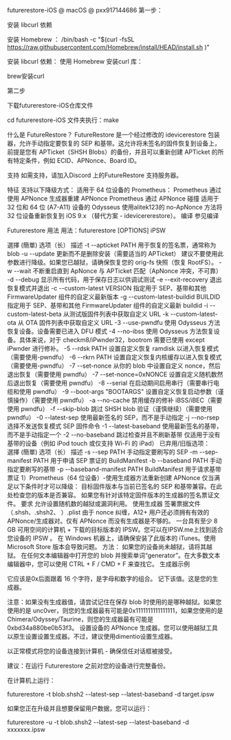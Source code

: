 futurerestore-iOS @ macOS @ pxx917144686
第一步：

安装 libcurl 依赖

安装 Homebrew ： /bin/bash -c "$(curl -fsSL https://raw.githubusercontent.com/Homebrew/install/HEAD/install.sh )"

安装 libcurl 依赖： 使用 Homebrew 安装curl 库：

brew安装curl

第二步

下载futurerestore-iOS仓​​库文件

cd futurerestore-iOS 文件夹执行：make

什么是 FutureRestore？
FutureRestore 是一个经过修改的 idevicerestore 包装器，允许手动指定要恢复的 SEP 和基带。这允许将未签名的固件恢复到设备上，前提是您有 APTicket（SHSH Blobs）的备份，并且可以重新创建 APTicket 的所有特定条件，例如 ECID、APNonce、Board ID。

支持
如需支持，请加入Discord 上的FutureRestore 支持服务器。

特征
支持以下降级方式：
适用于 64 位设备的 Prometheus：
Prometheus 通过使用 APNonce 生成器重建 APNonce
Prometheus 通过 APNonce 碰撞
适用于 32 位和 64 位 (A7-A11) 设备的 Odysseus
使用alitek123的 no-ApNonce 方法将 32 位设备重新恢复到 iOS 9.x （替代方案 - idevicererestore）。
编译
参见编译

Futurerestore 用法
用法：futurerestore [OPTIONS] iPSW

選擇 (簡單)	选项（长）	描述
-t	--apticket PATH		用于恢复的签名票，通常称为 blob
-u	--update	更新而不是删除安装（需要适当的 APTicket）
建议不要使用此参数进行降级。如果您已越狱，请确保恢复您的 orig-fs 快照（恢复 RootFS）。
-w	--wait	不断重启直到 ApNonce 与 APTicket 匹配（ApNonce 冲突，不可靠）
-d	--debug	显示所有代码，用于保存日志以供调试测试
-e	--exit-recovery	退出恢复模式并退出
-c	--custom-latest VERSION	指定用于 SEP、基带和其他 FirmwareUpdater 组件的自定义最新版本
-g	--custom-latest-buildid BUILDID	指定用于 SEP、基带和其他 FirmwareUpdater 组件的自定义最新 buildid
-i	--custom-latest-beta	从测试版固件列表中获取自定义 URL
-k	--custom-latest-ota	从 OTA 固件列表中获取自定义 URL
-3	--use-pwndfu	使用 Odysseus 方法恢复设备。设备需要已进入 DFU 模式
-4	--no-ibss	使用 Odysseus 方法恢复设备。具体来说，对于 checkm8/iPwnder32，bootrom 需要已使用 except iPwnder 进行修补。
-5	--rdsk PATH	设置自定义恢复 ramdisk 以进入恢复模式（需要使用-pwndfu）
-6	--rkrn PATH	设置自定义恢复内核缓存以进入恢复模式（需要使用-pwndfu）
-7	--set-nonce	从你的 blob 中设置自定义 nonce，然后退出恢复（需要使用 pwndfu）
-7	--set-nonce=0xNONCE	设置自定义随机数然后退出恢复（需要使用 pwndfu）
-8	--serial	在启动期间启用串行（需要串行电缆和使用 pwndfu）
-9	--boot-args "BOOTARGS"	设置自定义恢复启动参数（谨慎操作）（需要使用 pwndfu）
-a	--no-cache	禁用缓存的修补 iBSS/iBEC（需要使用 pwndfu）
-f	--skip-blob	跳过 SHSH blob 验证（谨慎继续）（需要使用 pwndfu）
-0	--latest-sep	使用最新签名的 SEP，而不是手动指定
-j	--no-rsep	选择不发送恢复模式 SEP 固件命令
-1	--latest-baseband	使用最新签名的基带，而不是手动指定一个
-2	--no-baseband	跳过检查并且不刷新基带
仅适用于没有基带的设备（例如 iPod touch 或仅支持 Wi-Fi 的 iPad）
已弃用/旧版选项：		
選擇 (簡單)	选项（长）	描述
-s	--sep PATH	手动指定要刷写的 SEP
-m	--sep-manifest PATH	用于申请 SEP 票证的 BuildManifest
-b	 --baseband PATH		手动指定要刷写的基带
-p	--baseband-manifest PATH	BuildManifest 用于请求基带票证
1）Prometheus（64 位设备）-使用生成器方法重新创建 APNonce
仅当满足以下条件时才可以降级：
目标固件版本与当前已签名的 SEP 和基带兼容。在此处检查您的版本是否兼容。
如果您有针对该特定固件版本的生成器的签名票证文件。
要求
允许设置随机数的越狱或漏洞利用。
使用生成器 签署票据文件（.shsh、.shsh2、 ）.plist
由于 nonce 纠缠，A12+ 用户还必须拥有有效的 APNonce/生成器对。仅有 APNonce 而没有生成器是不够的。
一台具有至少 8 GB 可用空间的计算机 + 下载的目标版本的 IPSW。您可以在IPSW.me上找到适合您设备的 IPSW 。
在 Windows 机器上，请确保安装了此版本的 iTunes。使用 Microsoft Store 版本会导致问题。
方法：
如果您的设备尚未越狱，请将其越狱。
在任何文本编辑器中打开您的 blob 并搜索单词“generator”。在大多数文本编辑器中，您可以使用 CTRL + F / CMD + F 来查找它。
生成器示例

它应该是0x后面跟着 16 个字符，是字母和数字的组合。
记下该值。这是您的生成器。

注意：如果没有生成器值，请尝试记住在保存 blob 时使用的是哪种越狱。如果您使用的是 unc0ver，则您的生成器最有可能是0x1111111111111111，如果您使用的是 Chimera/Odyssey/Taurine，则您的生成器最有可能是0xbd34a880be0b53f3。
设置设备的 APNonce 生成器。您可以使用越狱工具以原生设置设置生成器。不过，建议使用dimentio设置生成器。

以正常模式将您的设备连接到计算机 - 确保信任对话框被接受。

建议：在运行 Futurerestore 之前对您的设备进行完整备份。

在计算机上运行：

futurerestore -t blob.shsh2 --latest-sep --latest-baseband -d target.ipsw

如果您正在升级并且想要保留用户数据，您可以运行：

futurerestore -u -t blob.shsh2 --latest-sep --latest-baseband -d xxxxxxx.ipsw
